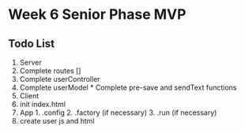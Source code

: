 # Week 6 Senior Phase MVP

## Todo List

1. Server
  1. Complete routes []
  2. Complete userController
  3. Complete userModel
    * Complete pre-save and sendText functions
2. Client
  1. init index.html
  2. App
    1. .config
    2. .factory (if necessary)
    3. .run (if necessary)
  3. create user js and html
